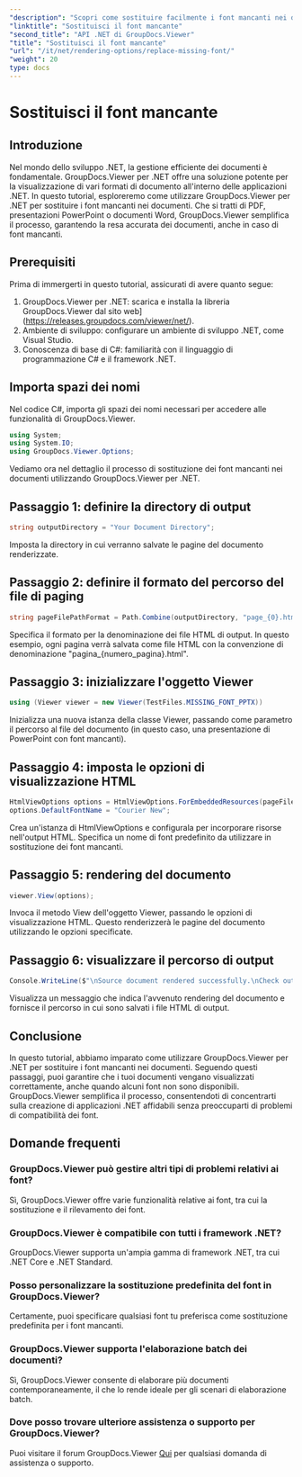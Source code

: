 ```yaml
---
"description": "Scopri come sostituire facilmente i font mancanti nei documenti .NET utilizzando GroupDocs.Viewer. Garantisci un rendering accurato con semplici passaggi."
"linktitle": "Sostituisci il font mancante"
"second_title": "API .NET di GroupDocs.Viewer"
"title": "Sostituisci il font mancante"
"url": "/it/net/rendering-options/replace-missing-font/"
"weight": 20
type: docs
---
```

# Sostituisci il font mancante

## Introduzione
Nel mondo dello sviluppo .NET, la gestione efficiente dei documenti è fondamentale. GroupDocs.Viewer per .NET offre una soluzione potente per la visualizzazione di vari formati di documento all'interno delle applicazioni .NET. In questo tutorial, esploreremo come utilizzare GroupDocs.Viewer per .NET per sostituire i font mancanti nei documenti. Che si tratti di PDF, presentazioni PowerPoint o documenti Word, GroupDocs.Viewer semplifica il processo, garantendo la resa accurata dei documenti, anche in caso di font mancanti.
## Prerequisiti
Prima di immergerti in questo tutorial, assicurati di avere quanto segue:
1. GroupDocs.Viewer per .NET: scarica e installa la libreria GroupDocs.Viewer dal sito web](https://releases.groupdocs.com/viewer/net/).
2. Ambiente di sviluppo: configurare un ambiente di sviluppo .NET, come Visual Studio.
3. Conoscenza di base di C#: familiarità con il linguaggio di programmazione C# e il framework .NET.

## Importa spazi dei nomi
Nel codice C#, importa gli spazi dei nomi necessari per accedere alle funzionalità di GroupDocs.Viewer.

```csharp
using System;
using System.IO;
using GroupDocs.Viewer.Options;
```

Vediamo ora nel dettaglio il processo di sostituzione dei font mancanti nei documenti utilizzando GroupDocs.Viewer per .NET.
## Passaggio 1: definire la directory di output
```csharp
string outputDirectory = "Your Document Directory";
```
Imposta la directory in cui verranno salvate le pagine del documento renderizzate.
## Passaggio 2: definire il formato del percorso del file di paging
```csharp
string pageFilePathFormat = Path.Combine(outputDirectory, "page_{0}.html");
```
Specifica il formato per la denominazione dei file HTML di output. In questo esempio, ogni pagina verrà salvata come file HTML con la convenzione di denominazione "pagina_{numero_pagina}.html".
## Passaggio 3: inizializzare l'oggetto Viewer
```csharp
using (Viewer viewer = new Viewer(TestFiles.MISSING_FONT_PPTX))
```
Inizializza una nuova istanza della classe Viewer, passando come parametro il percorso al file del documento (in questo caso, una presentazione di PowerPoint con font mancanti).
## Passaggio 4: imposta le opzioni di visualizzazione HTML
```csharp
HtmlViewOptions options = HtmlViewOptions.ForEmbeddedResources(pageFilePathFormat);
options.DefaultFontName = "Courier New";
```
Crea un'istanza di HtmlViewOptions e configurala per incorporare risorse nell'output HTML. Specifica un nome di font predefinito da utilizzare in sostituzione dei font mancanti.
## Passaggio 5: rendering del documento
```csharp
viewer.View(options);
```
Invoca il metodo View dell'oggetto Viewer, passando le opzioni di visualizzazione HTML. Questo renderizzerà le pagine del documento utilizzando le opzioni specificate.
## Passaggio 6: visualizzare il percorso di output
```csharp
Console.WriteLine($"\nSource document rendered successfully.\nCheck output in {outputDirectory}.");
```
Visualizza un messaggio che indica l'avvenuto rendering del documento e fornisce il percorso in cui sono salvati i file HTML di output.

## Conclusione
In questo tutorial, abbiamo imparato come utilizzare GroupDocs.Viewer per .NET per sostituire i font mancanti nei documenti. Seguendo questi passaggi, puoi garantire che i tuoi documenti vengano visualizzati correttamente, anche quando alcuni font non sono disponibili. GroupDocs.Viewer semplifica il processo, consentendoti di concentrarti sulla creazione di applicazioni .NET affidabili senza preoccuparti di problemi di compatibilità dei font.
## Domande frequenti
### GroupDocs.Viewer può gestire altri tipi di problemi relativi ai font?
Sì, GroupDocs.Viewer offre varie funzionalità relative ai font, tra cui la sostituzione e il rilevamento dei font.
### GroupDocs.Viewer è compatibile con tutti i framework .NET?
GroupDocs.Viewer supporta un'ampia gamma di framework .NET, tra cui .NET Core e .NET Standard.
### Posso personalizzare la sostituzione predefinita del font in GroupDocs.Viewer?
Certamente, puoi specificare qualsiasi font tu preferisca come sostituzione predefinita per i font mancanti.
### GroupDocs.Viewer supporta l'elaborazione batch dei documenti?
Sì, GroupDocs.Viewer consente di elaborare più documenti contemporaneamente, il che lo rende ideale per gli scenari di elaborazione batch.
### Dove posso trovare ulteriore assistenza o supporto per GroupDocs.Viewer?
Puoi visitare il forum GroupDocs.Viewer [Qui](https://forum.groupdocs.com/c/viewer/9) per qualsiasi domanda di assistenza o supporto.